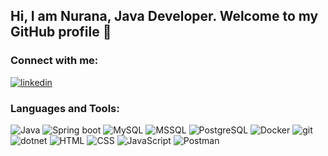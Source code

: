 ## Hi, I am Nurana, Java Developer. Welcome to my GitHub profile 👋
<!--<h3 align="center">Java Developer</h3>-->

<h3 align="left">Connect with me:</h3>
<p align="left">
<a href="https://az.linkedin.com/in/nuran%C9%99n%C9%99c%C9%99fova2001" target="blank">
<!--   <img align="center" src="https://raw.githubusercontent.com/rahuldkjain/github-profile-readme-generator/master/src/images/icons/Social/linked-in-alt.svg" alt="aa" height="30" width="40" /> -->
  <img align="center" src="https://img.shields.io/badge/LinkedIn-0077B5?style=for-the-badge&logo=linkedin&logoColor=white" alt="linkedin"/>
</a>
</p>

<h3 align="left">Languages and Tools:</h3>
<!--
<p align="left"> 
  <img src="https://www.vectorlogo.zone/logos/springio/springio-icon.svg" alt="spring" width="30" height="30"/>
  <img src="https://raw.githubusercontent.com/devicons/devicon/master/icons/dot-net/dot-net-original-wordmark.svg" alt="dotnet" width="30" height="30"/>
  <img src="https://raw.githubusercontent.com/devicons/devicon/master/icons/java/java-original.svg" alt="java" width="30" height="30"/>
  <img src="https://www.svgrepo.com/show/303229/microsoft-sql-server-logo.svg" alt="mssql" width="30" height="30"/>
  <img src="https://raw.githubusercontent.com/devicons/devicon/master/icons/mysql/mysql-original-wordmark.svg" alt="mysql" width="30" height="30"/>
  <img src="https://raw.githubusercontent.com/devicons/devicon/master/icons/postgresql/postgresql-original-wordmark.svg" alt="postgresql" width="30" height="30"/> 
  <img src="https://www.vectorlogo.zone/logos/getpostman/getpostman-icon.svg" alt="postman" width="30" height="30"/>
  <img src="https://raw.githubusercontent.com/devicons/devicon/master/icons/docker/docker-original-wordmark.svg" alt="docker" width="30" height="30"/> 
  <img src="https://www.vectorlogo.zone/logos/git-scm/git-scm-icon.svg" alt="git" width="30" height="30"/>
  <img src="https://raw.githubusercontent.com/devicons/devicon/master/icons/html5/html5-original-wordmark.svg" alt="html5" width="30" height="30"/>
  <img src="https://raw.githubusercontent.com/devicons/devicon/master/icons/css3/css3-original-wordmark.svg" alt="css3" width="30" height="30"/>
  <img src="https://raw.githubusercontent.com/devicons/devicon/master/icons/javascript/javascript-original.svg" alt="javascript" width="30" height="30"/>
</p>
-->

<p>
  <img alt="Java" src="https://img.shields.io/badge/Java-ED8B00?style=for-the-badge&logo=openjdk&logoColor=white" />
  <img alt="Spring boot" src="https://img.shields.io/badge/Spring_Boot-6DB33F?style=for-the-badge&logo=spring&logoColor=white" />
  <img alt="MySQL" src="https://img.shields.io/badge/MySQL-005C84?style=for-the-badge&logo=mysql&logoColor=white" />
  <img alt="MSSQL" src="https://img.shields.io/badge/Microsoft_SQL_Server-CC2927?style=for-the-badge&logo=microsoft-sql-server&logoColor=white" />
  <img alt="PostgreSQL" src="https://img.shields.io/badge/PostgreSQL-316192?style=for-the-badge&logo=postgresql&logoColor=white" />
  <img alt="Docker" src="https://img.shields.io/badge/-Docker-blue?style=for-the-badge&logo=docker&logoColor=white" />
  <img alt="git" src="https://img.shields.io/badge/GIT-E44C30?style=for-the-badge&logo=git&logoColor=white" />
  <img alt="dotnet" src="https://img.shields.io/badge/.NET-5C2D91?style=for-the-badge&logo=.net&logoColor=white" />
  <img alt="HTML" src="https://img.shields.io/badge/HTML-239120?style=for-the-badge&logo=html5&logoColor=white" />
  <img alt="CSS" src="https://img.shields.io/badge/CSS3-1572B6?style=for-the-badge&logo=css3&logoColor=white" />
  <img alt="JavaScript" src="https://shields.io/badge/JavaScript-F7DF1E?logo=JavaScript&logoColor=000&style=for-the-badge" />
  <img alt="Postman" src="https://img.shields.io/static/v1?style=for-the-badge&message=Postman&color=FF6C37&logo=Postman&logoColor=FFFFFF&label=" />

</p>
<!--
<h3>Social Media</h3>
<a href="https://az.linkedin.com/in/nuran%C9%99n%C9%99c%C9%99fova2001">
  <img src="https://upload.wikimedia.org/wikipedia/commons/c/ca/LinkedIn_logo_initials.png" alt="LinkedIn" width="30" height="30">
</a>
-->

<!--
**nurananacafova/nurananacafova** is a ✨ _special_ ✨ repository because its `README.md` (this file) appears on your GitHub profile.
Here are some ideas to get you started:

- 🔭 I’m currently working on ...
- 🌱 I’m currently learning ...
- 👯 I’m looking to collaborate on ...
- 🤔 I’m looking for help with ...
- 💬 Ask me about ...
- 📫 How to reach me: ...
- 😄 Pronouns: ...
- ⚡ Fun fact: ...
-->
